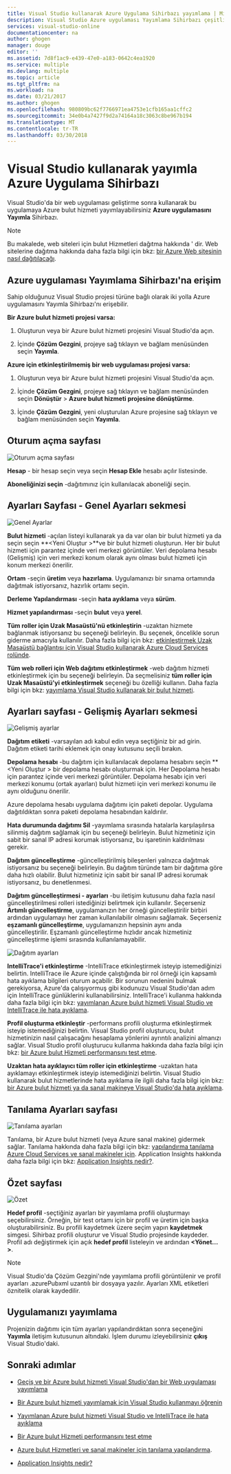 ```yaml
---
title: Visual Studio kullanarak Azure Uygulama Sihirbazı yayımlama | Microsoft Docs
description: Visual Studio Azure uygulaması Yayımlama Sihirbazı çeşitli ayarları yapılandırma konusunda bilgi edinin
services: visual-studio-online
documentationcenter: na
author: ghogen
manager: douge
editor: ''
ms.assetid: 7d8f1ac9-e439-47e0-a183-0642c4ea1920
ms.service: multiple
ms.devlang: multiple
ms.topic: article
ms.tgt_pltfrm: na
ms.workload: na
ms.date: 03/21/2017
ms.author: ghogen
ms.openlocfilehash: 980809bc62f7766971ea4753e1cfb165aa1cffc2
ms.sourcegitcommit: 34e0b4a7427f9d2a74164a18c3063c8be967b194
ms.translationtype: MT
ms.contentlocale: tr-TR
ms.lasthandoff: 03/30/2018
---
```

# <a name="using-the-visual-studio-publish-azure-application-wizard"></a>Visual Studio kullanarak yayımla Azure Uygulama Sihirbazı

Visual Studio'da bir web uygulaması geliştirme sonra kullanarak bu uygulamaya Azure bulut hizmeti yayımlayabilirsiniz **Azure uygulamasını Yayımla** Sihirbazı.

> [!Note]
> Bu makalede, web siteleri için bulut Hizmetleri dağıtma hakkında ' dir. Web sitelerine dağıtma hakkında daha fazla bilgi için bkz: [bir Azure Web sitesinin nasıl dağıtılacağı](https://social.msdn.microsoft.com/Search/windowsazure?query=How%20to%20Deploy%20an%20Azure%20Web%20Site&Refinement=138&ac=4#refinementChanges=117&pageNumber=1&showMore=false).

## <a name="accessing-the-publish-azure-application-wizard"></a>Azure uygulaması Yayımlama Sihirbazı'na erişim

Sahip olduğunuz Visual Studio projesi türüne bağlı olarak iki yolla Azure uygulamasını Yayımla Sihirbazı'nı erişebilir.

**Bir Azure bulut hizmeti projesi varsa:**

1. Oluşturun veya bir Azure bulut hizmeti projesini Visual Studio'da açın.

1. İçinde **Çözüm Gezgini**, projeye sağ tıklayın ve bağlam menüsünden seçin **Yayımla**.

**Azure için etkinleştirilmemiş bir web uygulaması projesi varsa:**

1. Oluşturun veya bir Azure bulut hizmeti projesini Visual Studio'da açın.

1. İçinde **Çözüm Gezgini**, projeye sağ tıklayın ve bağlam menüsünden seçin **Dönüştür** > **Azure bulut hizmeti projesine dönüştürme**. 

1. İçinde **Çözüm Gezgini**, yeni oluşturulan Azure projesine sağ tıklayın ve bağlam menüsünden seçin **Yayımla**.

## <a name="sign-in-page"></a>Oturum açma sayfası

![Oturum açma sayfası](./media/vs-azure-tools-publish-azure-application-wizard/sign-in.png)

**Hesap** - bir hesap seçin veya seçin **Hesap Ekle** hesabı açılır listesinde.

**Aboneliğinizi seçin** -dağıtımınız için kullanılacak aboneliği seçin.

## <a name="settings-page---common-settings-tab"></a>Ayarları Sayfası - Genel Ayarları sekmesi

![Genel Ayarlar](./media/vs-azure-tools-publish-azure-application-wizard/settings-common-settings.png)

**Bulut hizmeti** -açılan listeyi kullanarak ya da var olan bir bulut hizmeti ya da seçin seçin  **&lt;Yeni Oluştur >**ve bir bulut hizmeti oluşturun. Her bir bulut hizmeti için parantez içinde veri merkezi görüntüler. Veri depolama hesabı (Gelişmiş) için veri merkezi konum olarak aynı olması bulut hizmeti için konum merkezi önerilir.

**Ortam** -seçin **üretim** veya **hazırlama**. Uygulamanızı bir sınama ortamında dağıtmak istiyorsanız, hazırlık ortamı seçin. 

**Derleme Yapılandırması** -seçin **hata ayıklama** veya **sürüm**.

**Hizmet yapılandırması** -seçin **bulut** veya **yerel**.

**Tüm roller için Uzak Masaüstü'nü etkinleştirin** -uzaktan hizmete bağlanmak istiyorsanız bu seçeneği belirleyin. Bu seçenek, öncelikle sorun giderme amacıyla kullanılır. Daha fazla bilgi için bkz: [etkinleştirmek Uzak Masaüstü bağlantısı için Visual Studio kullanarak Azure Cloud Services rolünde](cloud-services/cloud-services-role-enable-remote-desktop-visual-studio.md).

**Tüm web rolleri için Web dağıtımı etkinleştirmek** -web dağıtım hizmeti etkinleştirmek için bu seçeneği belirleyin. Da seçmelisiniz **tüm roller için Uzak Masaüstü'yi etkinleştirmek** seçeneği bu özelliği kullanın. Daha fazla bilgi için bkz: [yayımlama Visual Studio kullanarak bir bulut hizmeti](vs-azure-tools-publishing-a-cloud-service.md).

## <a name="settings-page---advanced-settings-tab"></a>Ayarları sayfası - Gelişmiş Ayarları sekmesi

![Gelişmiş ayarlar](./media/vs-azure-tools-publish-azure-application-wizard/settings-advanced-settings.png)

**Dağıtım etiketi** -varsayılan adı kabul edin veya seçtiğiniz bir ad girin. Dağıtım etiketi tarihi eklemek için onay kutusunu seçili bırakın. 

**Depolama hesabı** -bu dağıtım için kullanılacak depolama hesabını seçin **&lt;Yeni Oluştur > bir depolama hesabı oluşturmak için. Her Depolama hesabı için parantez içinde veri merkezi görüntüler. Depolama hesabı için veri merkezi konumu (ortak ayarları) bulut hizmeti için veri merkezi konumu ile aynı olduğunu önerilir.

Azure depolama hesabı uygulama dağıtımı için paketi depolar. Uygulama dağıtıldıktan sonra paketi depolama hesabından kaldırılır.

**Hata durumunda dağıtımı Sil** -yayımlama sırasında hatalarla karşılaşılırsa silinmiş dağıtım sağlamak için bu seçeneği belirleyin. Bulut hizmetiniz için sabit bir sanal IP adresi korumak istiyorsanız, bu işaretinin kaldırılması gerekir.

**Dağıtım güncelleştirme** -güncelleştirilmiş bileşenleri yalnızca dağıtmak istiyorsanız bu seçeneği belirleyin. Bu dağıtım türünde tam bir dağıtıma göre daha hızlı olabilir. Bulut hizmetiniz için sabit bir sanal IP adresi korumak istiyorsanız, bu denetlenmesi. 

**Dağıtım güncelleştirmesi - ayarları** -bu iletişim kutusunu daha fazla nasıl güncelleştirilmesi rolleri istediğinizi belirtmek için kullanılır. Seçerseniz **Artımlı güncelleştirme**, uygulamanızın her örneği güncelleştirilir birbiri ardından uygulamayı her zaman kullanılabilir olmasını sağlamak. Seçerseniz **eşzamanlı güncelleştirme**, uygulamanızın hepsinin aynı anda güncelleştirilir. Eşzamanlı güncelleştirme hızlıdır ancak hizmetiniz güncelleştirme işlemi sırasında kullanılamayabilir.

![Dağıtım ayarları](./media/vs-azure-tools-publish-azure-application-wizard/deployment-settings.png)

**IntelliTrace'i etkinleştirme** -IntelliTrace etkinleştirmek isteyip istemediğinizi belirtin. IntelliTrace ile Azure içinde çalıştığında bir rol örneği için kapsamlı hata ayıklama bilgileri oturum açabilir. Bir sorunun nedenini bulmak gerekiyorsa, Azure'da çalışıyormuş gibi kodunuzu Visual Studio'dan adım için IntelliTrace günlüklerini kullanabilirsiniz. IntelliTrace'i kullanma hakkında daha fazla bilgi için bkz: [yayımlanan Azure bulut hizmeti Visual Studio ve IntelliTrace ile hata ayıklama](./vs-azure-tools-intellitrace-debug-published-cloud-services.md).

**Profil oluşturma etkinleştir** -performans profili oluşturma etkinleştirmek isteyip istemediğinizi belirtin. Visual Studio profil oluşturucu, bulut hizmetinizin nasıl çalışacağını hesaplama yönlerini ayrıntılı analizini almanızı sağlar. Visual Studio profil oluşturucu kullanma hakkında daha fazla bilgi için bkz: [bir Azure bulut Hizmeti performansını test etme](./vs-azure-tools-performance-profiling-cloud-services.md).

**Uzaktan hata ayıklayıcı tüm roller için etkinleştirme** -uzaktan hata ayıklamayı etkinleştirmek isteyip istemediğinizi belirtin. Visual Studio kullanarak bulut hizmetlerinde hata ayıklama ile ilgili daha fazla bilgi için bkz: [bir Azure bulut hizmeti ya da sanal makineye Visual Studio'da hata ayıklama](./vs-azure-tools-debug-cloud-services-virtual-machines.md).

## <a name="diagnostics-settings-page"></a>Tanılama Ayarları sayfası

![Tanılama ayarları](./media/vs-azure-tools-publish-azure-application-wizard/diagnostic-settings.png)

Tanılama, bir Azure bulut hizmeti (veya Azure sanal makine) gidermek sağlar. Tanılama hakkında daha fazla bilgi için bkz: [yapılandırma tanılama Azure Cloud Services ve sanal makineler için](./vs-azure-tools-diagnostics-for-cloud-services-and-virtual-machines.md). Application Insights hakkında daha fazla bilgi için bkz: [Application Insights nedir?](./application-insights/app-insights-overview.md).

## <a name="summary-page"></a>Özet sayfası

![Özet](./media/vs-azure-tools-publish-azure-application-wizard/summary.png)

**Hedef profil** -seçtiğiniz ayarları bir yayımlama profili oluşturmayı seçebilirsiniz. Örneğin, bir test ortamı için bir profil ve üretim için başka oluşturabilirsiniz. Bu profili kaydetmek üzere seçim yapın **kaydetmek** simgesi. Sihirbaz profili oluşturur ve Visual Studio projesinde kaydeder. Profil adı değiştirmek için açık **hedef profil** listeleyin ve ardından  **&lt;Yönet... &gt;**.

   > [!Note]
   > Visual Studio'da Çözüm Gezgini'nde yayımlama profili görüntülenir ve profil ayarları .azurePubxml uzantılı bir dosyaya yazılır. Ayarları XML etiketleri öznitelik olarak kaydedilir.

## <a name="publishing-your-application"></a>Uygulamanızı yayımlama

Projenizin dağıtımı için tüm ayarları yapılandırdıktan sonra seçeneğini **Yayımla** iletişim kutusunun altındaki. İşlem durumu izleyebilirsiniz **çıkış** Visual Studio'daki.

## <a name="next-steps"></a>Sonraki adımlar

- [Geçiş ve bir Azure bulut hizmeti Visual Studio'dan bir Web uygulaması yayımlama](./vs-azure-tools-migrate-publish-web-app-to-cloud-service.md)

- [Bir Azure bulut hizmeti yayımlamak için Visual Studio kullanmayı öğrenin](./vs-azure-tools-publishing-a-cloud-service.md)

- [Yayımlanan Azure bulut hizmeti Visual Studio ve IntelliTrace ile hata ayıklama](./vs-azure-tools-intellitrace-debug-published-cloud-services.md)

- [Bir Azure bulut Hizmeti performansını test etme](./vs-azure-tools-performance-profiling-cloud-services.md)

- [Azure bulut Hizmetleri ve sanal makineler için tanılama yapılandırma](./vs-azure-tools-diagnostics-for-cloud-services-and-virtual-machines.md).

- [Application Insights nedir?](./application-insights/app-insights-overview.md)